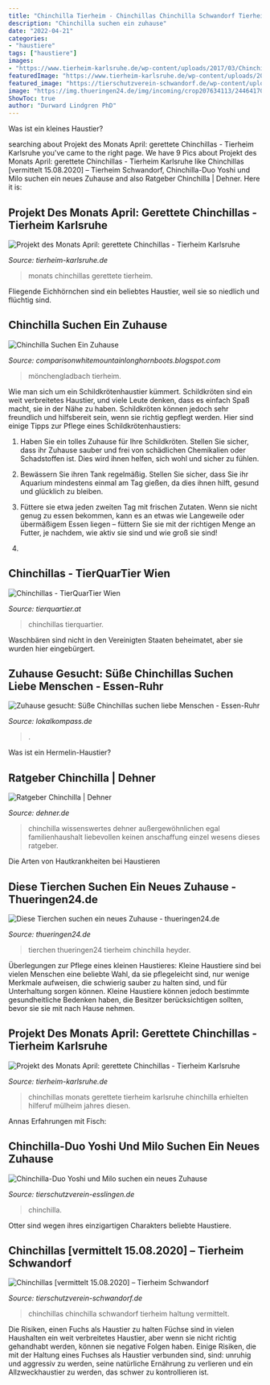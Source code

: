 ```yaml
---
title: "Chinchilla Tierheim - Chinchillas Chinchilla Schwandorf Tierheim Haltung Vermittelt"
description: "Chinchilla suchen ein zuhause"
date: "2022-04-21"
categories:
- "haustiere"
tags: ["haustiere"]
images:
- "https://www.tierheim-karlsruhe.de/wp-content/uploads/2017/03/Chinchilla.jpg"
featuredImage: "https://www.tierheim-karlsruhe.de/wp-content/uploads/2017/02/Chinchilla6.jpg"
featured_image: "https://tierschutzverein-schwandorf.de/wp-content/uploads/2020/06/Chinchillas.jpg"
image: "https://img.thueringen24.de/img/incoming/crop207634113/244641704-w640-cv3_2-q85/Chinchilla-Tierheim.jpg"
ShowToc: true
author: "Durward Lindgren PhD"
---
```



Was ist ein kleines Haustier?

	

		
searching about Projekt des Monats April: gerettete Chinchillas - Tierheim Karlsruhe you've came to the right page. We have 9 Pics about Projekt des Monats April: gerettete Chinchillas - Tierheim Karlsruhe like Chinchillas [vermittelt 15.08.2020] – Tierheim Schwandorf, Chinchilla-Duo Yoshi und Milo suchen ein neues Zuhause and also Ratgeber Chinchilla | Dehner. Here it is:
		
    
## Projekt Des Monats April: Gerettete Chinchillas - Tierheim Karlsruhe

<img loading=lazy src="https://www.tierheim-karlsruhe.de/wp-content/uploads/2017/02/Chinchilla6.jpg" onerror="this.onerror=null;this.src='https://tse2.mm.bing.net/th?id=OIP.ks8MJ7z5LeI0CxQFWBsD7gHaIV&amp;pid=15.1';" alt="Projekt des Monats April: gerettete Chinchillas - Tierheim Karlsruhe">

_Source: tierheim-karlsruhe.de_

>monats chinchillas gerettete tierheim. 

	

Fliegende Eichhörnchen sind ein beliebtes Haustier, weil sie so niedlich und flüchtig sind.

    
## Chinchilla Suchen Ein Zuhause

<img loading=lazy src="https://i.ytimg.com/vi/f6Uwd0hO_MQ/maxresdefault.jpg" onerror="this.onerror=null;this.src='https://tse1.mm.bing.net/th?id=OIP.OC5BECNi5ebm5k-7kGCnjQHaEK&amp;pid=15.1';" alt="Chinchilla Suchen Ein Zuhause">

_Source: comparisonwhitemountainlonghornboots.blogspot.com_

>mönchengladbach tierheim. 

	

Wie man sich um ein Schildkrötenhaustier kümmert.
Schildkröten sind ein weit verbreitetes Haustier, und viele Leute denken, dass es einfach Spaß macht, sie in der Nähe zu haben. Schildkröten können jedoch sehr freundlich und hilfsbereit sein, wenn sie richtig gepflegt werden. Hier sind einige Tipps zur Pflege eines Schildkrötenhaustiers:
1. Haben Sie ein tolles Zuhause für Ihre Schildkröten. Stellen Sie sicher, dass ihr Zuhause sauber und frei von schädlichen Chemikalien oder Schadstoffen ist. Dies wird ihnen helfen, sich wohl und sicher zu fühlen.

2. Bewässern Sie ihren Tank regelmäßig. Stellen Sie sicher, dass Sie ihr Aquarium mindestens einmal am Tag gießen, da dies ihnen hilft, gesund und glücklich zu bleiben.

3. Füttere sie etwa jeden zweiten Tag mit frischen Zutaten. Wenn sie nicht genug zu essen bekommen, kann es an etwas wie Langeweile oder übermäßigem Essen liegen – füttern Sie sie mit der richtigen Menge an Futter, je nachdem, wie aktiv sie sind und wie groß sie sind!

4.

    
## Chinchillas - TierQuarTier Wien

<img loading=lazy src="https://www.tierquartier.at/wp-content/uploads/2020/10/2-980x652.jpg" onerror="this.onerror=null;this.src='https://tse4.mm.bing.net/th?id=OIP.dxWW7flQ92yt3MrR4BSGBgHaE7&amp;pid=15.1';" alt="Chinchillas - TierQuarTier Wien">

_Source: tierquartier.at_

>chinchillas tierquartier. 

	

Waschbären sind nicht in den Vereinigten Staaten beheimatet, aber sie wurden hier eingebürgert.

    
## Zuhause Gesucht: Süße Chinchillas Suchen Liebe Menschen - Essen-Ruhr

<img loading=lazy src="https://media04.lokalkompass.de/article/2019/09/16/3/10601103_XXL.jpg" onerror="this.onerror=null;this.src='https://tse3.mm.bing.net/th?id=OIP.YYDkqzwKqw3TQ7fubBFXlAHaE7&amp;pid=15.1';" alt="Zuhause gesucht: Süße Chinchillas suchen liebe Menschen - Essen-Ruhr">

_Source: lokalkompass.de_

>. 

	

Was ist ein Hermelin-Haustier?

    
## Ratgeber Chinchilla | Dehner

<img loading=lazy src="https://www.dehner.de/media/i/20120612_PR_MO_001_Tiere_2013_Chinchilla_13227-20076-1.jpg" onerror="this.onerror=null;this.src='https://tse1.mm.bing.net/th?id=OIP.EL20dp_iPDEcV1Y1GyPvEAAAAA&amp;pid=15.1';" alt="Ratgeber Chinchilla | Dehner">

_Source: dehner.de_

>chinchilla wissenswertes dehner außergewöhnlichen egal familienhaushalt liebevollen keinen anschaffung einzel wesens dieses ratgeber. 

	

Die Arten von Hautkrankheiten bei Haustieren

    
## Diese Tierchen Suchen Ein Neues Zuhause - Thueringen24.de

<img loading=lazy src="https://img.thueringen24.de/img/incoming/crop207634113/244641704-w640-cv3_2-q85/Chinchilla-Tierheim.jpg" onerror="this.onerror=null;this.src='https://tse2.mm.bing.net/th?id=OIP.1QKN2HH-tfjJGVkTRNnWUwHaE7&amp;pid=15.1';" alt="Diese Tierchen suchen ein neues Zuhause - thueringen24.de">

_Source: thueringen24.de_

>tierchen thueringen24 tierheim chinchilla heyder. 

	

Überlegungen zur Pflege eines kleinen Haustieres:
Kleine Haustiere sind bei vielen Menschen eine beliebte Wahl, da sie pflegeleicht sind, nur wenige Merkmale aufweisen, die schwierig sauber zu halten sind, und für Unterhaltung sorgen können. Kleine Haustiere können jedoch bestimmte gesundheitliche Bedenken haben, die Besitzer berücksichtigen sollten, bevor sie sie mit nach Hause nehmen.

    
## Projekt Des Monats April: Gerettete Chinchillas - Tierheim Karlsruhe

<img loading=lazy src="https://www.tierheim-karlsruhe.de/wp-content/uploads/2017/03/Chinchilla.jpg" onerror="this.onerror=null;this.src='https://tse2.mm.bing.net/th?id=OIP.HXmacMGppfzjyiBcTXtDswHaGw&amp;pid=15.1';" alt="Projekt des Monats April: gerettete Chinchillas - Tierheim Karlsruhe">

_Source: tierheim-karlsruhe.de_

>chinchillas monats gerettete tierheim karlsruhe chinchilla erhielten hilferuf mülheim jahres diesen. 

	

Annas Erfahrungen mit Fisch:

    
## Chinchilla-Duo Yoshi Und Milo Suchen Ein Neues Zuhause

<img loading=lazy src="https://image.jimcdn.com/app/cms/image/transf/dimension=4096x4096:format=jpg/path/scb8dd82addd6c082/image/i0bace42ebf4b7db5/version/1500811437/image.jpg" onerror="this.onerror=null;this.src='https://tse2.mm.bing.net/th?id=OIP.4e7cIB-tNAKY_t3YDzPkIQHaIn&amp;pid=15.1';" alt="Chinchilla-Duo Yoshi und Milo suchen ein neues Zuhause">

_Source: tierschutzverein-esslingen.de_

>chinchilla. 

	

Otter sind wegen ihres einzigartigen Charakters beliebte Haustiere.

    
## Chinchillas [vermittelt 15.08.2020] – Tierheim Schwandorf

<img loading=lazy src="https://tierschutzverein-schwandorf.de/wp-content/uploads/2020/06/Chinchillas.jpg" onerror="this.onerror=null;this.src='https://tse3.mm.bing.net/th?id=OIP.yQsro7ss9EugahilzaZAuAHaFj&amp;pid=15.1';" alt="Chinchillas [vermittelt 15.08.2020] – Tierheim Schwandorf">

_Source: tierschutzverein-schwandorf.de_

>chinchillas chinchilla schwandorf tierheim haltung vermittelt. 

	

Die Risiken, einen Fuchs als Haustier zu halten
Füchse sind in vielen Haushalten ein weit verbreitetes Haustier, aber wenn sie nicht richtig gehandhabt werden, können sie negative Folgen haben. Einige Risiken, die mit der Haltung eines Fuchses als Haustier verbunden sind, sind: unruhig und aggressiv zu werden, seine natürliche Ernährung zu verlieren und ein Allzweckhaustier zu werden, das schwer zu kontrollieren ist.

